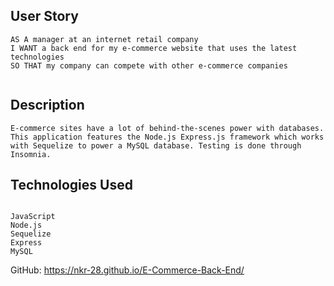 ## User Story

```
AS A manager at an internet retail company
I WANT a back end for my e-commerce website that uses the latest technologies
SO THAT my company can compete with other e-commerce companies


```

## Description

```
E-commerce sites have a lot of behind-the-scenes power with databases. This application features the Node.js Express.js framework which works with Sequelize to power a MySQL database. Testing is done through Insomnia. 

```
## Technologies Used

```

JavaScript
Node.js
Sequelize
Express
MySQL

```
GitHub: https://nkr-28.github.io/E-Commerce-Back-End/ 